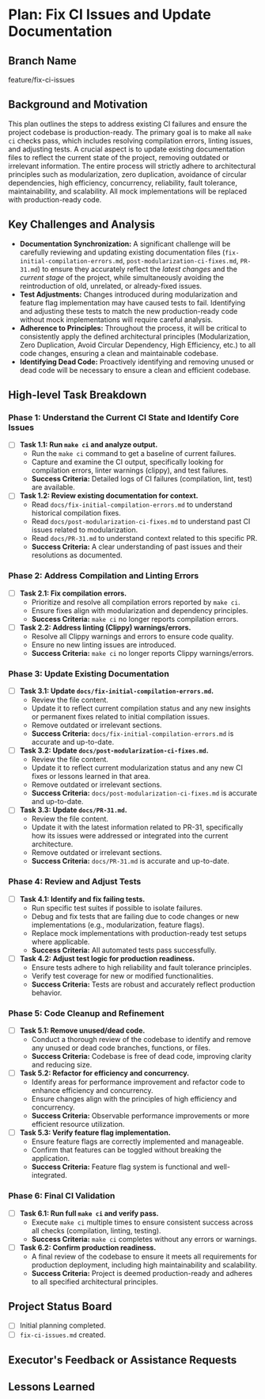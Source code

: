 # Plan: Fix CI Issues and Update Documentation

## Branch Name
feature/fix-ci-issues

## Background and Motivation
This plan outlines the steps to address existing CI failures and ensure the project codebase is production-ready. The primary goal is to make all `make ci` checks pass, which includes resolving compilation errors, linting issues, and adjusting tests. A crucial aspect is to update existing documentation files to reflect the current state of the project, removing outdated or irrelevant information. The entire process will strictly adhere to architectural principles such as modularization, zero duplication, avoidance of circular dependencies, high efficiency, concurrency, reliability, fault tolerance, maintainability, and scalability. All mock implementations will be replaced with production-ready code.

## Key Challenges and Analysis
- **Documentation Synchronization:** A significant challenge will be carefully reviewing and updating existing documentation files (`fix-initial-compilation-errors.md`, `post-modularization-ci-fixes.md`, `PR-31.md`) to ensure they accurately reflect the *latest changes* and the *current stage* of the project, while simultaneously avoiding the reintroduction of old, unrelated, or already-fixed issues.
- **Test Adjustments:** Changes introduced during modularization and feature flag implementation may have caused tests to fail. Identifying and adjusting these tests to match the new production-ready code without mock implementations will require careful analysis.
- **Adherence to Principles:** Throughout the process, it will be critical to consistently apply the defined architectural principles (Modularization, Zero Duplication, Avoid Circular Dependency, High Efficiency, etc.) to all code changes, ensuring a clean and maintainable codebase.
- **Identifying Dead Code:** Proactively identifying and removing unused or dead code will be necessary to ensure a clean and efficient codebase.

## High-level Task Breakdown
### Phase 1: Understand the Current CI State and Identify Core Issues
- [ ] **Task 1.1: Run `make ci` and analyze output.**
    - Run the `make ci` command to get a baseline of current failures.
    - Capture and examine the CI output, specifically looking for compilation errors, linter warnings (clippy), and test failures.
    - **Success Criteria:** Detailed logs of CI failures (compilation, lint, test) are available.
- [ ] **Task 1.2: Review existing documentation for context.**
    - Read `docs/fix-initial-compilation-errors.md` to understand historical compilation fixes.
    - Read `docs/post-modularization-ci-fixes.md` to understand past CI issues related to modularization.
    - Read `docs/PR-31.md` to understand context related to this specific PR.
    - **Success Criteria:** A clear understanding of past issues and their resolutions as documented.

### Phase 2: Address Compilation and Linting Errors
- [ ] **Task 2.1: Fix compilation errors.**
    - Prioritize and resolve all compilation errors reported by `make ci`.
    - Ensure fixes align with modularization and dependency principles.
    - **Success Criteria:** `make ci` no longer reports compilation errors.
- [ ] **Task 2.2: Address linting (Clippy) warnings/errors.**
    - Resolve all Clippy warnings and errors to ensure code quality.
    - Ensure no new linting issues are introduced.
    - **Success Criteria:** `make ci` no longer reports Clippy warnings/errors.

### Phase 3: Update Existing Documentation
- [ ] **Task 3.1: Update `docs/fix-initial-compilation-errors.md`.**
    - Review the file content.
    - Update it to reflect current compilation status and any new insights or permanent fixes related to initial compilation issues.
    - Remove outdated or irrelevant sections.
    - **Success Criteria:** `docs/fix-initial-compilation-errors.md` is accurate and up-to-date.
- [ ] **Task 3.2: Update `docs/post-modularization-ci-fixes.md`.**
    - Review the file content.
    - Update it to reflect current modularization status and any new CI fixes or lessons learned in that area.
    - Remove outdated or irrelevant sections.
    - **Success Criteria:** `docs/post-modularization-ci-fixes.md` is accurate and up-to-date.
- [ ] **Task 3.3: Update `docs/PR-31.md`.**
    - Review the file content.
    - Update it with the latest information related to PR-31, specifically how its issues were addressed or integrated into the current architecture.
    - Remove outdated or irrelevant sections.
    - **Success Criteria:** `docs/PR-31.md` is accurate and up-to-date.

### Phase 4: Review and Adjust Tests
- [ ] **Task 4.1: Identify and fix failing tests.**
    - Run specific test suites if possible to isolate failures.
    - Debug and fix tests that are failing due to code changes or new implementations (e.g., modularization, feature flags).
    - Replace mock implementations with production-ready test setups where applicable.
    - **Success Criteria:** All automated tests pass successfully.
- [ ] **Task 4.2: Adjust test logic for production readiness.**
    - Ensure tests adhere to high reliability and fault tolerance principles.
    - Verify test coverage for new or modified functionalities.
    - **Success Criteria:** Tests are robust and accurately reflect production behavior.

### Phase 5: Code Cleanup and Refinement
- [ ] **Task 5.1: Remove unused/dead code.**
    - Conduct a thorough review of the codebase to identify and remove any unused or dead code branches, functions, or files.
    - **Success Criteria:** Codebase is free of dead code, improving clarity and reducing size.
- [ ] **Task 5.2: Refactor for efficiency and concurrency.**
    - Identify areas for performance improvement and refactor code to enhance efficiency and concurrency.
    - Ensure changes align with the principles of high efficiency and concurrency.
    - **Success Criteria:** Observable performance improvements or more efficient resource utilization.
- [ ] **Task 5.3: Verify feature flag implementation.**
    - Ensure feature flags are correctly implemented and manageable.
    - Confirm that features can be toggled without breaking the application.
    - **Success Criteria:** Feature flag system is functional and well-integrated.

### Phase 6: Final CI Validation
- [ ] **Task 6.1: Run full `make ci` and verify pass.**
    - Execute `make ci` multiple times to ensure consistent success across all checks (compilation, linting, testing).
    - **Success Criteria:** `make ci` completes without any errors or warnings.
- [ ] **Task 6.2: Confirm production readiness.**
    - A final review of the codebase to ensure it meets all requirements for production deployment, including high maintainability and scalability.
    - **Success Criteria:** Project is deemed production-ready and adheres to all specified architectural principles.

## Project Status Board
- [ ] Initial planning completed.
- [ ] `fix-ci-issues.md` created.

## Executor's Feedback or Assistance Requests

## Lessons Learned 